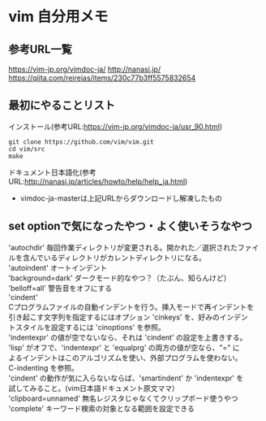 # vim 自分用メモ
## 参考URL一覧
https://vim-jp.org/vimdoc-ja/ 
http://nanasi.jp/ 
https://qiita.com/reireias/items/230c77b3ff5575832654 
## 最初にやることリスト
インストール(参考URL:https://vim-jp.org/vimdoc-ja/usr_90.html)
~~~
git clone https://github.com/vim/vim.git
cd vim/src
make
~~~
ドキュメント日本語化(参考URL:http://nanasi.jp/articles/howto/help/help_ja.html) 
  * vimdoc-ja-masterは上記URLからダウンロードし解凍したもの  
## set optionで気になったやつ・よく使いそうなやつ 
'autochdir' 毎回作業ディレクトリが変更される。開かれた／選択されたファイルを含んでいるディレクトリがカレントディレクトリになる。  
'autoindent' オートインデント   
'background=dark'  ダークモード的なやつ？（たぶん、知らんけど）  
'belloff=all' 警告音をオフにする  
'cindent'  
  Cプログラムファイルの自動インデントを行う。挿入モードで再インデントを  
  引き起こす文字列を指定するにはオプション 'cinkeys' を、好みのインデン  
  トスタイルを設定するには 'cinoptions' を参照。   
  'indentexpr' の値が空でないなら、それは 'cindent' の設定を上書きする。  
  'lisp' がオフで、'indentexpr' と 'equalprg' の両方の値が空なら、"=" に  
  よるインデントはこのアルゴリズムを使い、外部プログラムを使わない。   
  C-indenting を参照。   
  'cindent' の動作が気に入らないならば、'smartindent' か 'indentexpr' を  
  試してみること。(vim日本語ドキュメント原文ママ）  
'clipboard=unnamed' 無名レジスタじゃなくてクリップボード使うやつ  
'complete' キーワード検索の対象となる範囲を設定できる  

